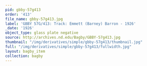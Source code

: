 ```yaml
---
pid: gbby-57g413
order: '413'
file_name: gbby-57g413.jpg
label: 'GBBY 57G/413: Track: Emmett (Barney) Barron - 1926'
_date: '1926'
object_type: glass plate negative
source: http://archives.nd.edu/Bagby/GBBY-57g413.jpg
thumbnail: "/img/derivatives/simple/gbby-57g413/thumbnail.jpg"
full: "/img/derivatives/simple/gbby-57g413/fullwidth.jpg"
layout: bagby_item
collection: bagby
---
```


